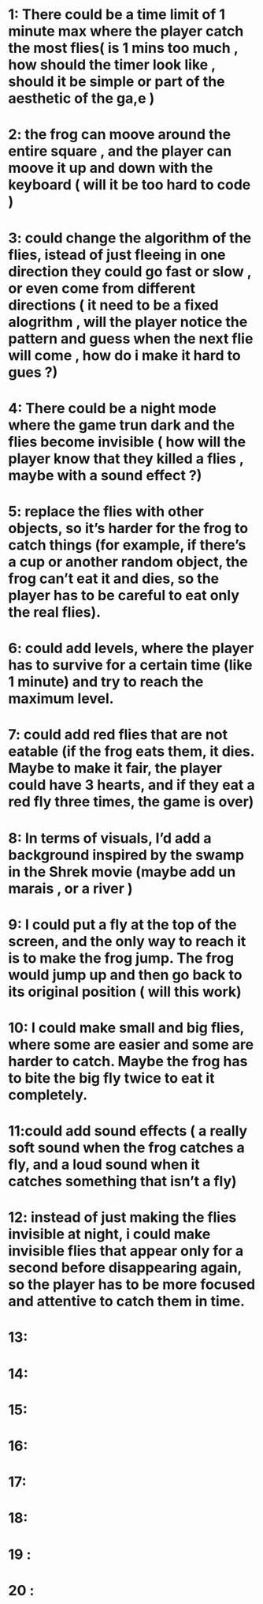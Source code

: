 #  1: There could be a time limit of 1 minute max where the player catch the most flies( is 1 mins too much , how should the timer look like , should it be simple or part of the aesthetic of the ga,e ) 

#  2: the  frog can moove around the entire square , and the player can moove it up and down with the keyboard ( will it be too hard to code ) 

#  3: could change the algorithm of the flies, istead of just fleeing in one direction they could go fast or slow , or even come from different directions ( it need to be a fixed alogrithm , will the player notice the pattern and guess when the next flie will come , how do i make it hard to gues ?) 

#   4:  There could be a night mode where the game trun dark and the flies become invisible ( how will the player   know that they killed a flies , maybe with a sound effect ?) 

#   5: replace the flies with other objects, so it’s harder for the frog to catch things (for example, if there’s a cup or another random object, the frog can’t eat it and dies, so the player has to be careful to eat only the real flies).


#  6:  could add levels, where the player has to survive for a certain time (like 1 minute) and try to reach the maximum level.

#  7: could add red flies that are not eatable (if the frog eats them, it dies. Maybe to make it fair, the player could have 3 hearts, and if they eat a red fly three times, the game is over)

#  8: In terms of visuals, I’d add a background inspired by the swamp in the Shrek movie (maybe add un marais , or a river )

#  9:  I could put a fly at the top of the screen, and the only way to reach it is to make the frog jump. The frog would jump up and then go back to its original position ( will this work)

#  10: I could make small and big flies, where some are easier and some are harder to catch. Maybe the frog has to bite the big fly twice to eat it completely.

# 11:could add sound effects ( a  really soft  sound when the frog catches a fly, and a loud sound when it catches something that isn’t a fly)


#  12: instead of just making the flies invisible at night, i could make invisible flies that appear only for a second before disappearing again, so the player has to be more focused and attentive to catch them in time. 


#  13:

#  14:

# 15:

#  16:

#  17: 

#  18:

#  19 :

#   20 : 
